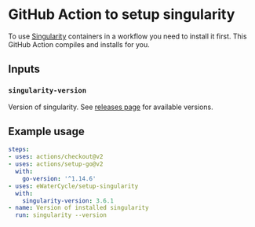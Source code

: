 # GitHub Action to setup singularity

To use [Singularity](https://sylabs.io/singularity/) containers in a workflow you need to install it first. This GitHub Action compiles and installs for you.

## Inputs

### `singularity-version`

Version of singularity. See [releases page](https://github.com/hpcng/singularity/releases) for available versions.

## Example usage

```yaml
steps:
- uses: actions/checkout@v2
- uses: actions/setup-go@v2
  with:
    go-version: '^1.14.6'
- uses: eWaterCycle/setup-singularity
  with:
    singularity-version: 3.6.1
- name: Version of installed singularity
  run: singularity --version
```
